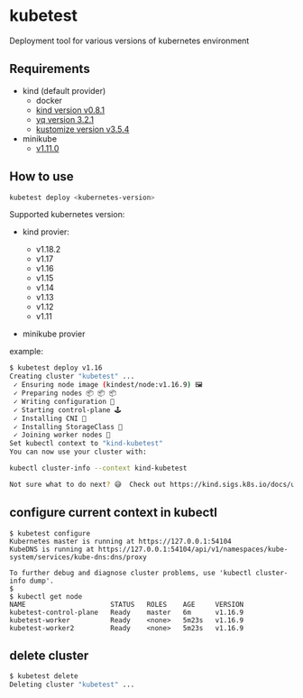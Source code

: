# kubetest

Deployment tool for various versions of kubernetes environment

## Requirements

- kind (default provider)
  - docker
  - [kind version v0.8.1](https://github.com/kubernetes-sigs/kind/releases/tag/v0.8.1)
  - [yq version 3.2.1](https://github.com/mikefarah/yq/releases/tag/3.2.1)
  - [kustomize version v3.5.4](https://github.com/kubernetes-sigs/kustomize/releases/tag/kustomize%2Fv3.5.4)
- minikube
  - [v1.11.0](https://kubernetes.io/docs/tasks/tools/install-minikube/)

## How to use

```bash
kubetest deploy <kubernetes-version>
```

Supported kubernetes version:

- kind provier:
    - v1.18.2
    - v1.17
    - v1.16
    - v1.15
    - v1.14
    - v1.13
    - v1.12
    - v1.11

- minikube provier


example:

```bash
$ kubetest deploy v1.16
Creating cluster "kubetest" ...
 ✓ Ensuring node image (kindest/node:v1.16.9) 🖼 
 ✓ Preparing nodes 📦 📦 📦  
 ✓ Writing configuration 📜 
 ✓ Starting control-plane 🕹️ 
 ✓ Installing CNI 🔌 
 ✓ Installing StorageClass 💾 
 ✓ Joining worker nodes 🚜 
Set kubectl context to "kind-kubetest"
You can now use your cluster with:

kubectl cluster-info --context kind-kubetest

Not sure what to do next? 😅  Check out https://kind.sigs.k8s.io/docs/user/quick-start/
```

## configure current context in kubectl

```
$ kubetest configure
Kubernetes master is running at https://127.0.0.1:54104
KubeDNS is running at https://127.0.0.1:54104/api/v1/namespaces/kube-system/services/kube-dns:dns/proxy

To further debug and diagnose cluster problems, use 'kubectl cluster-info dump'.
$
$ kubectl get node
NAME                     STATUS   ROLES    AGE     VERSION
kubetest-control-plane   Ready    master   6m      v1.16.9
kubetest-worker          Ready    <none>   5m23s   v1.16.9
kubetest-worker2         Ready    <none>   5m23s   v1.16.9
```

## delete cluster

```bash
$ kubetest delete
Deleting cluster "kubetest" ...
```

